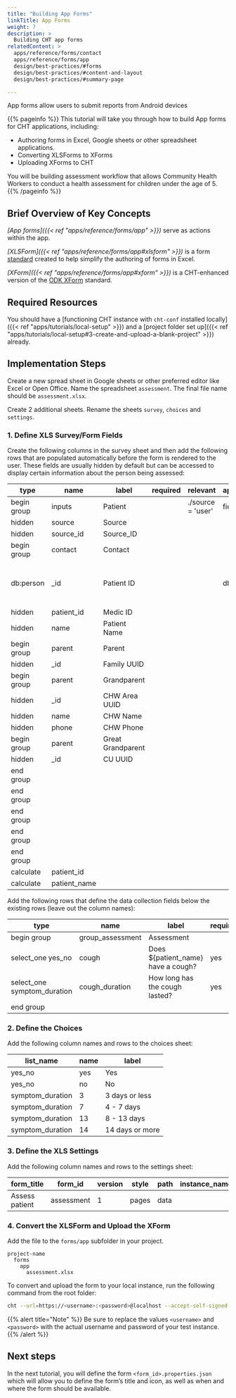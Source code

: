 ```yaml
---
title: "Building App Forms"
linkTitle: App Forms
weight: 7
description: >
  Building CHT app forms
relatedContent: >
  apps/reference/forms/contact
  apps/reference/forms/app
  design/best-practices/#forms
  design/best-practices/#content-and-layout
  design/best-practices/#summary-page

---
```


App forms allow users to submit reports from Android devices

{{% pageinfo %}}
This tutorial will take you through how to build App forms for CHT applications, including:

- Authoring forms in Excel, Google sheets or other spreadsheet applications.
- Converting XLSForms to XForms
- Uploading XForms to CHT

You will be building assessment workflow that allows Community Health Workers to conduct a health assessment for children under the age of 5.
{{% /pageinfo %}}

## Brief Overview of Key Concepts

*[App forms]({{< ref "apps/reference/forms/app" >}})* serve as actions within the app.

*[XLSForm]({{< ref "apps/reference/forms/app#xlsform" >}})* is a form [standard](http://xlsform.org/en/) created to help simplify the authoring of forms in Excel.

*[XForm]({{< ref "apps/reference/forms/app#xform" >}})* is a CHT-enhanced version of the [ODK XForm](https://getodk.github.io/xforms-spec/) standard.

## Required Resources

You should have a [functioning CHT instance with `cht-conf` installed locally]({{< ref "apps/tutorials/local-setup" >}}) and a [project folder set up]({{< ref "apps/tutorials/local-setup#3-create-and-upload-a-blank-project" >}}) already.

## Implementation Steps

Create a new spread sheet in Google sheets or other preferred editor like Excel or Open Office. Name the spreadsheet `assessment`. The final file name should be `assessment.xlsx`.

Create 2 additional sheets. Rename the sheets `survey`, `choices` and `settings`.

### 1. Define XLS Survey/Form Fields

Create the following columns in the survey sheet and then add the following rows that are populated automatically before the form is rendered to the user. These fields are usually hidden by default but can be accessed to display certain information about the person being assessed:

| type        | name            | label                       | required | relevant          | appearance | constraint | constraint_message  | calculation            | choice_filter  | hint                          | default |
| ----------- | --------------- | --------------------------- | -------- | ----------------- | ---------- | ---------- | ------------------- | ---------------------- | -------------- | ----------------------------- | ------- |
| begin group | inputs          | Patient                     |          | ./source = 'user' | field-list |            |                     |                        |                |                               |         |
| hidden      | source          | Source                      |          |                   |            |            |                     |                        |                |                               | user    |
| hidden      | source_id       | Source_ID                   |          |                   |            |            |                     |                        |                |                               |         |
| begin group | contact         | Contact                     |          |                   |            |            |                     |                        |                |                               |         |
| db:person   | _id             | Patient ID                  |          |                   | db-object  |            |                     |                        |                | Select a person from the list |         |
| hidden      | patient_id      | Medic ID                    |          |                   |            |            |                     |                        |                |                               |         |
| hidden      | name            | Patient Name                |          |                   |            |            |                     |                        |                |                               |         |
| begin group | parent          | Parent                      |          |                   |            |            |                     |                        |                |                               |         |
| hidden      | _id             | Family UUID                 |          |                   |            |            |                     |                        |                |                               |         |
| begin group | parent          | Grandparent                 |          |                   |            |            |                     |                        |                |                               |         |
| hidden      | _id             | CHW Area UUID               |          |                   |            |            |                     |                        |                |                               |         |
| hidden      | name            | CHW Name                    |          |                   |            |            |                     |                        |                |                               |         |
| hidden      | phone           | CHW Phone                   |          |                   |            |            |                     |                        |                |                               |         |
| begin group | parent          | Great Grandparent           |          |                   |            |            |                     |                        |                |                               |         |
| hidden      | _id             | CU UUID                     |          |                   |            |            |                     |                        |                |                               |         |
| end group   |                 |                             |          |                   |            |            |                     |                        |                |                               |         |
| end group   |                 |                             |          |                   |            |            |                     |                        |                |                               |         |
| end group   |                 |                             |          |                   |            |            |                     |                        |                |                               |         |
| end group   |                 |                             |          |                   |            |            |                     |                        |                |                               |         |
| end group   |                 |                             |          |                   |            |            |                     |                        |                |                               |         |
| calculate   | patient_id    |                             |          |                   |            |            |                     | ../inputs/contact/_id |                |                               |         |
| calculate   | patient_name    |                             |          |                   |            |            |                     | ../inputs/contact/name |                |                               |         |


Add the following rows that define the data collection fields below the existing rows (leave out the column names):

| type                          | name              | label                              | required | relevant            | appearance | constraint | constraint_message  | calculation | choice_filter  | hint | default |
| ----------------------------- | ----------------- | ---------------------------------- | -------- | ------------------- | ---------- | ---------- | ------------------- | ----------- | -------------- | ---- | ------- |
| begin group                   | group_assessment  | Assessment                         |          |                     |            |            |                     |             |                |      |         |
| select_one yes_no             | cough             | Does ${patient_name} have a cough? | yes      |                     |            |            |                     |             |                |      |         |
| select_one symptom_duration   | cough_duration    | How long has the cough lasted?     | yes      | ${cough} = 'yes'    |            |            |                     |             |                |      |         |
| end group                     |                   |                                    |          |                     |            |            |                     |             |                |      |         |

### 2. Define the Choices

Add the following column names and rows to the choices sheet:

| list_name         | name | label           |
| ----------------- | ---- | --------------- |
| yes_no            | yes  | Yes             |
| yes_no            | no   | No              |
| symptom_duration  | 3    | 3 days or less  |
| symptom_duration  | 7    | 4 - 7 days      |
| symptom_duration  | 13   | 8 - 13 days     |
| symptom_duration  | 14   | 14 days or more |

### 3. Define the XLS Settings

Add the following column names and rows to the settings sheet:

| form_title     | form_id    | version | style | path | instance_name  | default_language  |
| -------------- | ---------- | ------- | ----- | ---- | -------------- | ----------------- |
| Assess patient | assessment | 1       | pages | data |                | en                |

### 4. Convert the XLSForm and Upload the XForm

Add the file to the `forms/app` subfolder in your project.

```text
project-name
  forms
    app
      assessment.xlsx
```

To convert and upload the form to your local instance, run the following command from the root folder:

```zsh
cht --url=https://<username>:<password>@localhost --accept-self-signed-certs convert-app-forms upload-app-forms -- assessment
```

{{% alert title="Note" %}} Be sure to replace the values `<username>` and `<password>` with the actual username and password of your test instance. {{% /alert %}}

## Next steps

In the next tutorial, you will define the form `<form_id>.properties.json` which will allow you to define the form’s title and icon, as well as when and where the form should be available.
